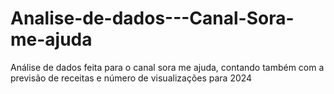 # Analise-de-dados---Canal-Sora-me-ajuda
Análise de dados feita para o canal sora me ajuda, contando também com a previsão de receitas e número de visualizações para 2024

